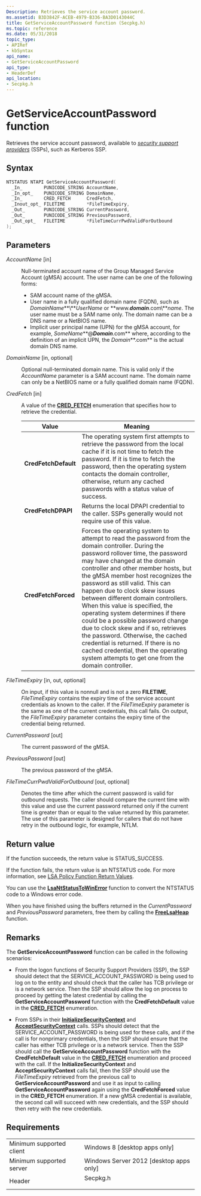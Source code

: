 ```yaml
---
Description: Retrieves the service account password.
ms.assetid: B3D3842F-ACEB-4979-B336-BA3D0143044C
title: GetServiceAccountPassword function (Secpkg.h)
ms.topic: reference
ms.date: 05/31/2018
topic_type: 
- APIRef
- kbSyntax
api_name: 
- GetServiceAccountPassword
api_type: 
- HeaderDef
api_location: 
- Secpkg.h
---
```


# GetServiceAccountPassword function

Retrieves the service account password, available to [*security support providers*](https://docs.microsoft.com/windows/desktop/SecGloss/s-gly) (SSPs), such as Kerberos SSP.

## Syntax


```C++
NTSTATUS NTAPI GetServiceAccountPassword(
  _In_        PUNICODE_STRING AccountName,
  _In_opt_    PUNICODE_STRING DomainName,
  _In_        CRED_FETCH      CredFetch,
  _Inout_opt_ FILETIME        *FileTimeExpiry,
  _Out_       PUNICODE_STRING CurrentPassword,
  _Out_       PUNICODE_STRING PreviousPassword,
  _Out_opt_   FILETIME        *FileTimeCurrPwdValidForOutbound
);
```



## Parameters

<dl> <dt>

*AccountName* \[in\]
</dt> <dd>

Null-terminated account name of the Group Managed Service Account (gMSA) account. The user name can be one of the following forms:

-   SAM account name of the gMSA.
-   User name in a fully qualified domain name (FQDN), such as *DomainName***\\***UserName* or **www.***domain***.com\\***name*. The user name must be a SAM name only. The domain name can be a DNS name or a NetBIOS name.
-   Implicit user principal name (UPN) for the gMSA account, for example, *SomeName***@***Domain***.com** where, according to the definition of an implicit UPN, the *Domain***.com** is the actual domain DNS name.

</dd> <dt>

*DomainName* \[in, optional\]
</dt> <dd>

Optional null-terminated domain name. This is valid only if the *AccountName* parameter is a SAM account name. The domain name can only be a NetBIOS name or a fully qualified domain name (FQDN).

</dd> <dt>

*CredFetch* \[in\]
</dt> <dd>

A value of the [**CRED\_FETCH**](cred-fetch.md) enumeration that specifies how to retrieve the credential.



| Value                                                                                                                                                                                                    | Meaning                                                                                                                                                                                                                                                                                                                                                                                                                                                                                                                                                                                                                                                                                        |
|----------------------------------------------------------------------------------------------------------------------------------------------------------------------------------------------------------|------------------------------------------------------------------------------------------------------------------------------------------------------------------------------------------------------------------------------------------------------------------------------------------------------------------------------------------------------------------------------------------------------------------------------------------------------------------------------------------------------------------------------------------------------------------------------------------------------------------------------------------------------------------------------------------------|
| <span id="CredFetchDefault"></span><span id="credfetchdefault"></span><span id="CREDFETCHDEFAULT"></span><dl> <dt>**CredFetchDefault**</dt> </dl> | The operating system first attempts to retrieve the password from the local cache if it is not time to fetch the password. If it is time to fetch the password, then the operating system contacts the domain controller, otherwise, return any cached passwords with a status value of success.<br/>                                                                                                                                                                                                                                                                                                                                                                                    |
| <span id="CredFetchDPAPI"></span><span id="credfetchdpapi"></span><span id="CREDFETCHDPAPI"></span><dl> <dt>**CredFetchDPAPI**</dt> </dl>         | Returns the local DPAPI credential to the caller. SSPs generally would not require use of this value.<br/>                                                                                                                                                                                                                                                                                                                                                                                                                                                                                                                                                                               |
| <span id="CredFetchForced"></span><span id="credfetchforced"></span><span id="CREDFETCHFORCED"></span><dl> <dt>**CredFetchForced**</dt> </dl>     | Forces the operating system to attempt to read the password from the domain controller. During the password rollover time, the password may have changed at the domain controller and other member hosts, but the gMSA member host recognizes the password as still valid. This can happen due to clock skew issues between different domain controllers. When this value is specified, the operating system determines if there could be a possible password change due to clock skew and if so, retrieves the password. Otherwise, the cached credential is returned. If there is no cached credential, then the operating system attempts to get one from the domain controller.<br/> |



 

</dd> <dt>

*FileTimeExpiry* \[in, out, optional\]
</dt> <dd>

On input, if this value is nonnull and is not a zero **FILETIME**, *FileTimeExpiry* contains the expiry time of the service account credentials as known to the caller. If the *FileTimeExpiry* parameter is the same as one of the current credentials, this call fails. On output, the *FileTimeExpiry* parameter contains the expiry time of the credential being returned.

</dd> <dt>

*CurrentPassword* \[out\]
</dt> <dd>

The current password of the gMSA.

</dd> <dt>

*PreviousPassword* \[out\]
</dt> <dd>

The previous password of the gMSA.

</dd> <dt>

*FileTimeCurrPwdValidForOutbound* \[out, optional\]
</dt> <dd>

Denotes the time after which the current password is valid for outbound requests. The caller should compare the current time with this value and use the current password returned only if the current time is greater than or equal to the value returned by this parameter. The use of this parameter is designed for callers that do not have retry in the outbound logic, for example, NTLM.

</dd> </dl>

## Return value

If the function succeeds, the return value is STATUS\_SUCCESS.

If the function fails, the return value is an NTSTATUS code. For more information, see [LSA Policy Function Return Values](management-return-values.md).

You can use the [**LsaNtStatusToWinError**](/windows/desktop/api/Ntsecapi/nf-ntsecapi-lsantstatustowinerror) function to convert the NTSTATUS code to a Windows error code.

When you have finished using the buffers returned in the *CurrentPassword* and *PreviousPassword* parameters, free them by calling the [**FreeLsaHeap**](https://docs.microsoft.com/windows/desktop/api/ntlsa/nc-ntlsa-lsa_free_lsa_heap) function.

## Remarks

The **GetServiceAccountPassword** function can be called in the following scenarios:

-   From the logon functions of Security Support Providers (SSP), the SSP should detect that the SERVICE\_ACCOUNT\_PASSWORD is being used to log on to the entity and should check that the caller has TCB privilege or is a network service. Then the SSP should allow the log on process to proceed by getting the latest credential by calling the **GetServiceAccountPassword** function with the **CredFetchDefault** value in the [**CRED\_FETCH**](cred-fetch.md) enumeration.

-   From SSPs in their [**InitializeSecurityContext**](../SecAuthN/initializesecuritycontext--general.md) and [**AcceptSecurityContext**](../SecAuthN/acceptsecuritycontext--general.md) calls. SSPs should detect that the SERVICE\_ACCOUNT\_PASSWORD is being used for these calls, and if the call is for nonprimary credentials, then the SSP should ensure that the caller has either TCB privilege or is a network service. Then the SSP should call the **GetServiceAccountPassword** function with the **CredFetchDefault** value in the [**CRED\_FETCH**](cred-fetch.md) enumeration and proceed with the call. If the **InitializeSecurityContext** and **AcceptSecurityContext** calls fail, then the SSP should use the *FileTimeExpiry* retrieved from the previous call to **GetServiceAccountPassword** and use it as input to calling **GetServiceAccountPassword** again using the **CredFetchForced** value in the **CRED\_FETCH** enumeration. If a new gMSA credential is available, the second call will succeed with new credentials, and the SSP should then retry with the new credentials.

## Requirements



|                                     |                                                                                     |
|-------------------------------------|-------------------------------------------------------------------------------------|
| Minimum supported client<br/> | Windows 8 \[desktop apps only\]<br/>                                          |
| Minimum supported server<br/> | Windows Server 2012 \[desktop apps only\]<br/>                                |
| Header<br/>                   | <dl> <dt>Secpkg.h</dt> </dl> |



 

 




